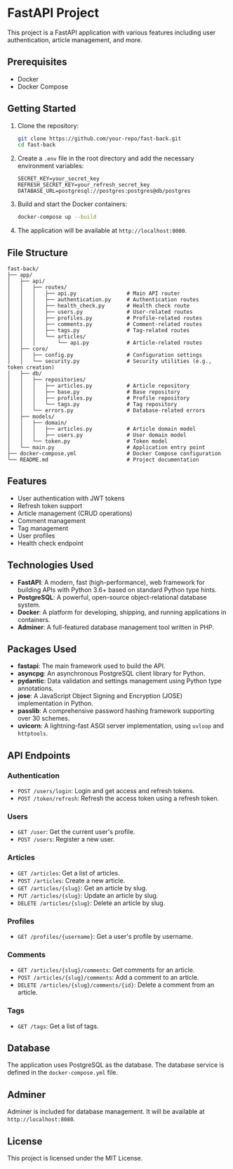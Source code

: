# FastAPI Project

This project is a FastAPI application with various features including user authentication, article management, and more.

## Prerequisites

- Docker
- Docker Compose

## Getting Started

1. Clone the repository:
    ```bash
    git clone https://github.com/your-repo/fast-back.git
    cd fast-back
    ```

2. Create a `.env` file in the root directory and add the necessary environment variables:
    ```env
    SECRET_KEY=your_secret_key
    REFRESH_SECRET_KEY=your_refresh_secret_key
    DATABASE_URL=postgresql://postgres:postgres@db/postgres
    ```

3. Build and start the Docker containers:
    ```bash
    docker-compose up --build
    ```

4. The application will be available at `http://localhost:8000`.

## File Structure

```
fast-back/
├── app/
│   ├── api/
│   │   ├── routes/
│   │   │   ├── api.py                # Main API router
│   │   │   ├── authentication.py     # Authentication routes
│   │   │   ├── health_check.py       # Health check route
│   │   │   ├── users.py              # User-related routes
│   │   │   ├── profiles.py           # Profile-related routes
│   │   │   ├── comments.py           # Comment-related routes
│   │   │   ├── tags.py               # Tag-related routes
│   │   │   └── articles/
│   │   │       └── api.py            # Article-related routes
│   ├── core/
│   │   ├── config.py                 # Configuration settings
│   │   └── security.py               # Security utilities (e.g., token creation)
│   ├── db/
│   │   ├── repositories/
│   │   │   ├── articles.py           # Article repository
│   │   │   ├── base.py               # Base repository
│   │   │   ├── profiles.py           # Profile repository
│   │   │   └── tags.py               # Tag repository
│   │   └── errors.py                 # Database-related errors
│   ├── models/
│   │   ├── domain/
│   │   │   ├── articles.py           # Article domain model
│   │   │   ├── users.py              # User domain model
│   │   └── token.py                  # Token model
│   └── main.py                       # Application entry point
├── docker-compose.yml                # Docker Compose configuration
└── README.md                         # Project documentation
```

## Features

- User authentication with JWT tokens
- Refresh token support
- Article management (CRUD operations)
- Comment management
- Tag management
- User profiles
- Health check endpoint

## Technologies Used

- **FastAPI**: A modern, fast (high-performance), web framework for building APIs with Python 3.6+ based on standard Python type hints.
- **PostgreSQL**: A powerful, open-source object-relational database system.
- **Docker**: A platform for developing, shipping, and running applications in containers.
- **Adminer**: A full-featured database management tool written in PHP.

## Packages Used

- **fastapi**: The main framework used to build the API.
- **asyncpg**: An asynchronous PostgreSQL client library for Python.
- **pydantic**: Data validation and settings management using Python type annotations.
- **jose**: A JavaScript Object Signing and Encryption (JOSE) implementation in Python.
- **passlib**: A comprehensive password hashing framework supporting over 30 schemes.
- **uvicorn**: A lightning-fast ASGI server implementation, using `uvloop` and `httptools`.

## API Endpoints

### Authentication

- `POST /users/login`: Login and get access and refresh tokens.
- `POST /token/refresh`: Refresh the access token using a refresh token.

### Users

- `GET /user`: Get the current user's profile.
- `POST /users`: Register a new user.

### Articles

- `GET /articles`: Get a list of articles.
- `POST /articles`: Create a new article.
- `GET /articles/{slug}`: Get an article by slug.
- `PUT /articles/{slug}`: Update an article by slug.
- `DELETE /articles/{slug}`: Delete an article by slug.

### Profiles

- `GET /profiles/{username}`: Get a user's profile by username.

### Comments

- `GET /articles/{slug}/comments`: Get comments for an article.
- `POST /articles/{slug}/comments`: Add a comment to an article.
- `DELETE /articles/{slug}/comments/{id}`: Delete a comment from an article.

### Tags

- `GET /tags`: Get a list of tags.

## Database

The application uses PostgreSQL as the database. The database service is defined in the `docker-compose.yml` file.

## Adminer

Adminer is included for database management. It will be available at `http://localhost:8080`.

## License

This project is licensed under the MIT License.
